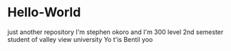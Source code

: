 # Hello-World
just another repository
I'm stephen okoro and I'm 300 level 2nd semester student of valley view university
Yo t'is Bentil yoo 
